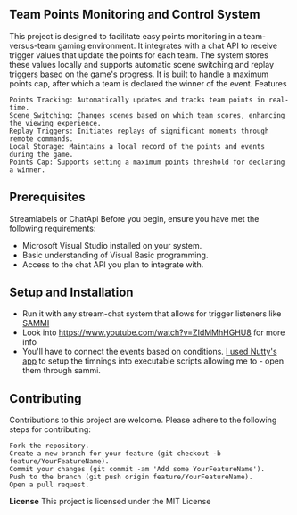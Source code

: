 ## Team Points Monitoring and Control System

This project is designed to facilitate easy points monitoring in a team-versus-team gaming environment. It integrates with a chat API to receive trigger values that update the points for each team. The system stores these values locally and supports automatic scene switching and replay triggers based on the game's progress. It is built to handle a maximum points cap, after which a team is declared the winner of the event.
Features

    Points Tracking: Automatically updates and tracks team points in real-time.
    Scene Switching: Changes scenes based on which team scores, enhancing the viewing experience.
    Replay Triggers: Initiates replays of significant moments through remote commands.
    Local Storage: Maintains a local record of the points and events during the game.
    Points Cap: Supports setting a maximum points threshold for declaring a winner.

## Prerequisites
Streamlabels or ChatApi 
Before you begin, ensure you have met the following requirements:

- Microsoft Visual Studio installed on your system.
- Basic understanding of Visual Basic programming.
- Access to the chat API you plan to integrate with.

## Setup and Installation
- Run it with any stream-chat system that allows for trigger listeners like [SAMMI](https://sammi.solutions/)
- Look into https://www.youtube.com/watch?v=ZIdMMhHGHU8 for more info
- You'll have to connect the events based on conditions. [I used Nutty's app](https://github.com/nuttylmao/NOOBS-CMDR) to setup the timnings into executable scripts allowing me to - open them through sammi.
    

## Contributing
Contributions to this project are welcome. Please adhere to the following steps for contributing:

    Fork the repository.
    Create a new branch for your feature (git checkout -b feature/YourFeatureName).
    Commit your changes (git commit -am 'Add some YourFeatureName').
    Push to the branch (git push origin feature/YourFeatureName).
    Open a pull request.

**License**
This project is licensed under the MIT License
